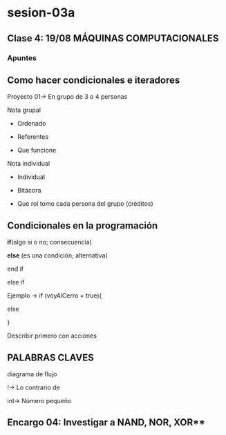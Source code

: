 # sesion-03a

## Clase 4: 19/08 MÁQUINAS COMPUTACIONALES

### Apuntes

## Como hacer condicionales e iteradores

Proyecto 01-> En grupo de 3 o 4 personas

Nota grupal

- Ordenado
  
- Referentes
  
- Que funcione
  
Nota individual

- Individual
  
- Bitácora
  
- Que rol tomo cada persona del grupo (créditos)

## Condicionales en la programación

**if**(algo si o no; consecuencia)

**else** (es una condición; alternativa)

end if

else if

Ejemplo -> if (voyAlCerro = true){

else

}

Describir primero con acciones

## PALABRAS CLAVES

diagrama de flujo

!-> Lo contrario de

int-> Número pequeño

## Encargo 04: Investigar a NAND, NOR, XOR**
